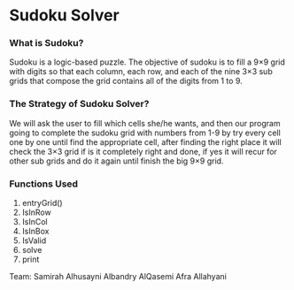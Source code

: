 # Sudoku Solver
### What is Sudoku?
Sudoku is a logic-based puzzle. The objective of sudoku is to fill a 9×9 grid with digits so that each column, each row, and each of the nine 3×3 sub grids that compose the grid contains all of the digits from 1 to 9.

### The Strategy of Sudoku Solver?

We will ask the user to fill  which cells she/he wants, and then our program going to complete the sudoku grid with numbers from 1-9  by try every cell one by one until find the appropriate cell, after finding the right place it will check the 3×3 grid if is it completely right and done, if yes it will recur for other sub grids and do it again until finish the big 9×9 grid.

### Functions Used
1. entryGrid()
2. IsInRow
3. IsInCol
4. IsInBox
5. IsValid
6. solve
7. print


Team: 
Samirah Alhusayni
Albandry AlQasemi
Afra Allahyani
